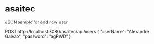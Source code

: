 # asaitec
JSON sample for add new user:

POST http://localhost:8080/asaitec/api/users
{
    "userName": "Alexandre Galvao",
    "password": "agPWD"
}
